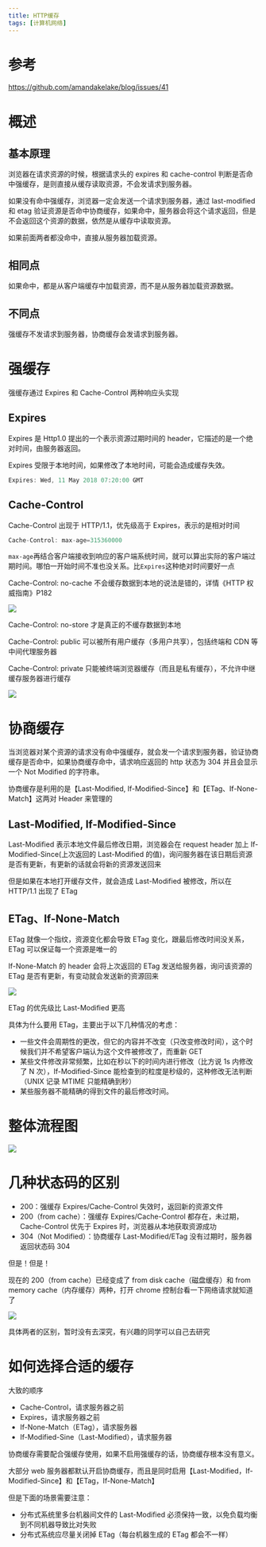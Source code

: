 ```yaml
---
title: HTTP缓存
tags: [计算机网络]
---
```


# 参考

https://github.com/amandakelake/blog/issues/41

# 概述

## 基本原理

浏览器在请求资源的时候，根据请求头的 expires 和 cache-control 判断是否命中强缓存，是则直接从缓存读取资源，不会发请求到服务器。

如果没有命中强缓存，浏览器一定会发送一个请求到服务器，通过 last-modified 和 etag 验证资源是否命中协商缓存，如果命中，服务器会将这个请求返回，但是不会返回这个资源的数据，依然是从缓存中读取资源。

如果前面两者都没命中，直接从服务器加载资源。

## 相同点

如果命中，都是从客户端缓存中加载资源，而不是从服务器加载资源数据。

## 不同点

强缓存不发请求到服务器，协商缓存会发请求到服务器。

# 强缓存

强缓存通过 Expires 和 Cache-Control 两种响应头实现

## Expires

Expires 是 Http1.0 提出的一个表示资源过期时间的 header，它描述的是一个绝对时间，由服务器返回。

Expires 受限于本地时间，如果修改了本地时间，可能会造成缓存失效。

```JavaScript
Expires: Wed, 11 May 2018 07:20:00 GMT
```

## Cache-Control

Cache-Control 出现于 HTTP/1.1，优先级高于 Expires，表示的是相对时间

```JavaScript
Cache-Control: max-age=315360000
```

`max-age`再结合客户端接收到响应的客户端系统时间，就可以算出实际的客户端过期时间。哪怕一开始时间不准也没关系。比`Expires`这种绝对时间要好一点

Cache-Control: no-cache 不会缓存数据到本地的说法是错的，详情《HTTP 权威指南》P182

![](https://secure2.wostatic.cn/static/wum3ZUmQc9DarWutUZot7x/image.png?auth_key=1754534532-qVbQqnmsppnejEwk2TxKtE-0-aa32ea74f2d1bb7905d02cf2d65c10fc)

Cache-Control: no-store 才是真正的不缓存数据到本地

Cache-Control: public 可以被所有用户缓存（多用户共享），包括终端和 CDN 等中间代理服务器

Cache-Control: private 只能被终端浏览器缓存（而且是私有缓存），不允许中继缓存服务器进行缓存

![](https://secure2.wostatic.cn/static/smgmHVhU3e8rvNgANy1Jqy/image.png?auth_key=1754534532-rrXomnWU55j4FF1LwXcCpy-0-7492f51de37b531c582b2a938ffe0018)

# 协商缓存

当浏览器对某个资源的请求没有命中强缓存，就会发一个请求到服务器，验证协商缓存是否命中，如果协商缓存命中，请求响应返回的 http 状态为 304 并且会显示一个 Not Modified 的字符串。

协商缓存是利用的是【Last-Modified, If-Modified-Since】和【ETag、If-None-Match】这两对 Header 来管理的

## Last-Modified, If-Modified-Since

Last-Modified 表示本地文件最后修改日期，浏览器会在 request header 加上 If-Modified-Since(上次返回的 Last-Modified 的值)，询问服务器在该日期后资源是否有更新，有更新的话就会将新的资源发送回来

但是如果在本地打开缓存文件，就会造成 Last-Modified 被修改，所以在 HTTP/1.1 出现了 ETag

## ETag、If-None-Match

ETag 就像一个指纹，资源变化都会导致 ETag 变化，跟最后修改时间没关系，ETag 可以保证每一个资源是唯一的

If-None-Match 的 header 会将上次返回的 ETag 发送给服务器，询问该资源的 ETag 是否有更新，有变动就会发送新的资源回来

![](https://secure2.wostatic.cn/static/evDetmt9UjV41T9EyquRLY/image.png?auth_key=1754534532-sLYf5VbRUDuTCurH32X6Fj-0-0b4cd1a5eff0683ebf93266aac16ec83)

ETag 的优先级比 Last-Modified 更高

具体为什么要用 ETag，主要出于以下几种情况的考虑：

- 一些文件会周期性的更改，但它的内容并不改变（只改变修改时间），这个时候我们并不希望客户端认为这个文件被修改了，而重新 GET
- 某些文件修改非常频繁，比如在秒以下的时间内进行修改（比方说 1s 内修改了 N 次），If-Modified-Since 能检查到的粒度是秒级的，这种修改无法判断（UNIX 记录 MTIME 只能精确到秒）
- 某些服务器不能精确的得到文件的最后修改时间。

# 整体流程图

![](https://secure2.wostatic.cn/static/ss7rNkuYjxNQspYC95gxV7/image.png?auth_key=1754534532-d1BjfYQ7DMJ8LyQzzNiK7W-0-31a84997fb561ae6562cce16b2186b4f)

# 几种状态码的区别

- 200：强缓存 Expires/Cache-Control 失效时，返回新的资源文件
- 200（from cache）：强缓存 Expires/Cache-Control 都存在，未过期，Cache-Control 优先于 Expires 时，浏览器从本地获取资源成功
- 304（Not Modified）：协商缓存 Last-Modified/ETag 没有过期时，服务器返回状态码 304

但是！但是！

现在的 200（from cache）已经变成了 from disk cache（磁盘缓存）和 from memory cache（内存缓存）两种，打开 chrome 控制台看一下网络请求就知道了

![](https://secure2.wostatic.cn/static/pqNpWmXPiey42tY2QvoBhT/image.png?auth_key=1754534532-e8G847N18NiFRoLSvuiFwu-0-189125b95f5d729c40d6e6a4037d86ec)

具体两者的区别，暂时没有去深究，有兴趣的同学可以自己去研究

# 如何选择合适的缓存

大致的顺序

- Cache-Control，请求服务器之前
- Expires，请求服务器之前
- If-None-Match（ETag），请求服务器
- If-Modified-Sine（Last-Modified），请求服务器

协商缓存需要配合强缓存使用，如果不启用强缓存的话，协商缓存根本没有意义。

大部分 web 服务器都默认开启协商缓存，而且是同时启用【Last-Modified，If-Modified-Since】和【ETag，If-None-Match】

但是下面的场景需要注意：

- 分布式系统里多台机器间文件的 Last-Modified 必须保持一致，以免负载均衡到不同机器导致比对失败
- 分布式系统应尽量关闭掉 ETag（每台机器生成的 ETag 都会不一样）
